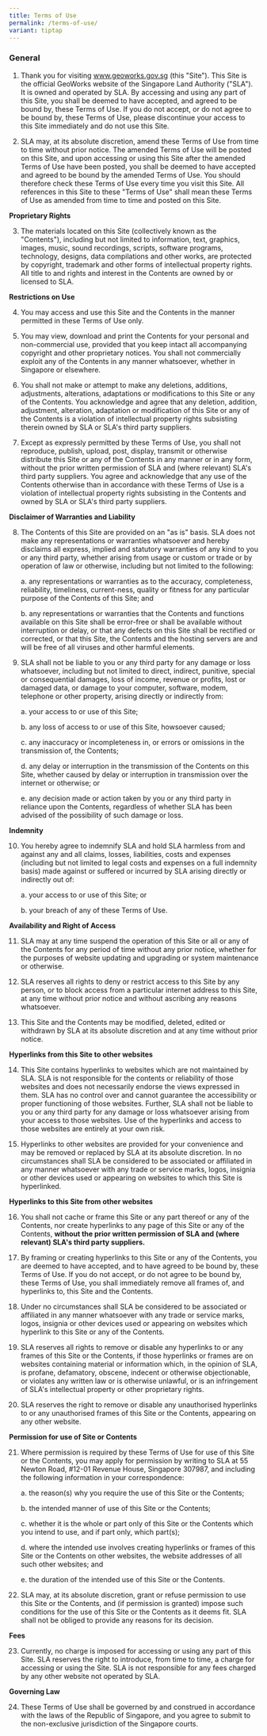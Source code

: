 ```yaml
---
title: Terms of Use
permalink: /terms-of-use/
variant: tiptap
---
```

<h3><strong>General</strong></h3>
<ol data-tight="true" class="tight">
<li>
<p>Thank you for visiting <a href="www.geoworks.gov.sg" rel="noopener noreferrer nofollow" target="_blank">www.geoworks.gov.sg</a> (this "Site"). This Site
is the official GeoWorks website of the Singapore Land Authority ("SLA").
It is owned and operated by SLA. By accessing and using any part of this
Site, you shall be deemed to have accepted, and agreed to be bound by,
these Terms of Use. If you do not accept, or do not agree to be bound by,
these Terms of Use, please discontinue your access to this Site immediately
and do not use this Site.</p>
</li>
</ol>
<p></p>
<ol start="2" data-tight="true" class="tight">
<li>
<p>SLA may, at its absolute discretion, amend these Terms of Use from time
to time without prior notice. The amended Terms of Use will be posted on
this Site, and upon accessing or using this Site after the amended Terms
of Use have been posted, you shall be deemed to have accepted and agreed
to be bound by the amended Terms of Use. You should therefore check these
Terms of Use every time you visit this Site. All references in this Site
to these "Terms of Use" shall mean these Terms of Use as amended from time
to time and posted on this Site.</p>
<p></p>
</li>
</ol>
<p><strong>Proprietary Rights</strong>
</p>
<ol start="3" data-tight="true" class="tight">
<li>
<p>The materials located on this Site (collectively known as the "Contents"),
including but not limited to information, text, graphics, images, music,
sound recordings, scripts, software programs, technology, designs, data
compilations and other works, are protected by copyright, trademark and
other forms of intellectual property rights. All title to and rights and
interest in the Contents are owned by or licensed to SLA.</p>
</li>
</ol>
<p><strong>Restrictions on Use</strong>
</p>
<ol start="4" data-tight="true" class="tight">
<li>
<p>You may access and use this Site and the Contents in the manner permitted
in these Terms of Use only.</p>
</li>
<li>
<p>You may view, download and print the Contents for your personal and non-commercial
use, provided that you keep intact all accompanying copyright and other
proprietary notices. You shall not commercially exploit any of the Contents
in any manner whatsoever, whether in Singapore or elsewhere.</p>
</li>
<li>
<p>You shall not make or attempt to make any deletions, additions, adjustments,
alterations, adaptations or modifications to this Site or any of the Contents.
You acknowledge and agree that any deletion, addition, adjustment, alteration,
adaptation or modification of this Site or any of the Contents is a violation
of intellectual property rights subsisting therein owned by SLA or SLA's
third party suppliers.</p>
</li>
<li>
<p>Except as expressly permitted by these Terms of Use, you shall not reproduce,
publish, upload, post, display, transmit or otherwise distribute this Site
or any of the Contents in any manner or in any form, without the prior
written permission of SLA and (where relevant) SLA's third party suppliers.
You agree and acknowledge that any use of the Contents otherwise than in
accordance with these Terms of Use is a violation of intellectual property
rights subsisting in the Contents and owned by SLA or SLA's third party
suppliers.</p>
</li>
</ol>
<p><strong>Disclaimer of Warranties and Liability</strong>
</p>
<ol start="8" data-tight="true" class="tight">
<li>
<p>The Contents of this Site are provided on an "as is" basis. SLA does not
make any representations or warranties whatsoever and hereby disclaims
all express, implied and statutory warranties of any kind to you or any
third party, whether arising from usage or custom or trade or by operation
of law or otherwise, including but not limited to the following:</p>
<p>a. any representations or warranties as to the accuracy, completeness,
reliability, timeliness, current-ness, quality or fitness for any particular
purpose of the Contents of this Site; and</p>
<p>b. any representations or warranties that the Contents and functions available
on this Site shall be error-free or shall be available without interruption
or delay, or that any defects on this Site shall be rectified or corrected,
or that this Site, the Contents and the hosting servers are and will be
free of all viruses and other harmful elements.</p>
</li>
<li>
<p>SLA shall not be liable to you or any third party for any damage or loss
whatsoever, including but not limited to direct, indirect, punitive, special
or consequential damages, loss of income, revenue or profits, lost or damaged
data, or damage to your computer, software, modem, telephone or other property,
arising directly or indirectly from:</p>
<p>a. your access to or use of this Site;</p>
<p>b. any loss of access to or use of this Site, howsoever caused;</p>
<p>c. any inaccuracy or incompleteness in, or errors or omissions in the
transmission of, the Contents;</p>
<p>d. any delay or interruption in the transmission of the Contents on this
Site, whether caused by delay or interruption in transmission over the
internet or otherwise; or</p>
<p>e. any decision made or action taken by you or any third party in reliance
upon the Contents, regardless of whether SLA has been advised of the possibility
of such damage or loss.</p>
</li>
</ol>
<p><strong>Indemnity</strong>
</p>
<ol start="10" data-tight="true" class="tight">
<li>
<p>You hereby agree to indemnify SLA and hold SLA harmless from and against
any and all claims, losses, liabilities, costs and expenses (including
but not limited to legal costs and expenses on a full indemnity basis)
made against or suffered or incurred by SLA arising directly or indirectly
out of:</p>
<p>a. your access to or use of this Site; or</p>
<p>b. your breach of any of these Terms of Use.</p>
</li>
</ol>
<p><strong>Availability and Right of Access</strong>
</p>
<ol start="11" data-tight="true" class="tight">
<li>
<p>SLA may at any time suspend the operation of this Site or all or any of
the Contents for any period of time without any prior notice, whether for
the purposes of website updating and upgrading or system maintenance or
otherwise.</p>
</li>
<li>
<p>SLA reserves all rights to deny or restrict access to this Site by any
person, or to block access from a particular internet address to this Site,
at any time without prior notice and without ascribing any reasons whatsoever.</p>
</li>
<li>
<p>This Site and the Contents may be modified, deleted, edited or withdrawn
by SLA at its absolute discretion and at any time without prior notice.</p>
</li>
</ol>
<p><strong>Hyperlinks from this Site to other websites</strong>
</p>
<ol start="14" data-tight="true" class="tight">
<li>
<p>This Site contains hyperlinks to websites which are not maintained by
SLA. SLA is not responsible for the contents or reliability of those websites
and does not necessarily endorse the views expressed in them. SLA has no
control over and cannot guarantee the accessibility or proper functioning
of those websites. Further, SLA shall not be liable to you or any third
party for any damage or loss whatsoever arising from your access to those
websites. Use of the hyperlinks and access to those websites are entirely
at your own risk.</p>
</li>
<li>
<p>Hyperlinks to other websites are provided for your convenience and may
be removed or replaced by SLA at its absolute discretion. In no circumstances
shall SLA be considered to be associated or affiliated in any manner whatsoever
with any trade or service marks, logos, insignia or other devices used
or appearing on websites to which this Site is hyperlinked.</p>
</li>
</ol>
<p><strong>Hyperlinks to this Site from other websites</strong>
</p>
<ol start="16" data-tight="true" class="tight">
<li>
<p>You shall not cache or frame this Site or any part thereof or any of the
Contents, nor create hyperlinks to any page of this Site or any of the
Contents,&nbsp;<strong>without the prior written permission of SLA and (where relevant) SLA's third party suppliers.</strong>
</p>
</li>
<li>
<p>By framing or creating hyperlinks to this Site or any of the Contents,
you are deemed to have accepted, and to have agreed to be bound by, these
Terms of Use. If you do not accept, or do not agree to be bound by, these
Terms of Use, you shall immediately remove all frames of, and hyperlinks
to, this Site and the Contents.</p>
</li>
<li>
<p>Under no circumstances shall SLA be considered to be associated or affiliated
in any manner whatsoever with any trade or service marks, logos, insignia
or other devices used or appearing on websites which hyperlink to this
Site or any of the Contents.</p>
</li>
<li>
<p>SLA reserves all rights to remove or disable any hyperlinks to or any
frames of this Site or the Contents, if those hyperlinks or frames are
on websites containing material or information which, in the opinion of
SLA, is profane, defamatory, obscene, indecent or otherwise objectionable,
or violates any written law or is otherwise unlawful, or is an infringement
of SLA's intellectual property or other proprietary rights.</p>
</li>
<li>
<p>SLA reserves the right to remove or disable any unauthorised hyperlinks
to or any unauthorised frames of this Site or the Contents, appearing on
any other website.</p>
</li>
</ol>
<p><strong>Permission for use of Site or Contents</strong>
</p>
<ol start="21" data-tight="true" class="tight">
<li>
<p>Where permission is required by these Terms of Use for use of this Site
or the Contents, you may apply for permission by writing to SLA at 55 Newton
Road, #12-01 Revenue House, Singapore 307987, and including the following
information in your correspondence:</p>
<p>a. the reason(s) why you require the use of this Site or the Contents;</p>
<p>b. the intended manner of use of this Site or the Contents;</p>
<p>c. whether it is the whole or part only of this Site or the Contents which
you intend to use, and if part only, which part(s);</p>
<p>d. where the intended use involves creating hyperlinks or frames of this
Site or the Contents on other websites, the website addresses of all such
other websites; and</p>
<p>e. the duration of the intended use of this Site or the Contents.</p>
</li>
<li>
<p>SLA may, at its absolute discretion, grant or refuse permission to use
this Site or the Contents, and (if permission is granted) impose such conditions
for the use of this Site or the Contents as it deems fit. SLA shall not
be obliged to provide any reasons for its decision.</p>
</li>
</ol>
<p><strong>Fees</strong>
</p>
<ol start="23" data-tight="true" class="tight">
<li>
<p>Currently, no charge is imposed for accessing or using any part of this
Site. SLA reserves the right to introduce, from time to time, a charge
for accessing or using the Site. SLA is not responsible for any fees charged
by any other website not operated by SLA.</p>
</li>
</ol>
<p><strong>Governing Law</strong>
</p>
<ol start="24" data-tight="true" class="tight">
<li>
<p>These Terms of Use shall be governed by and construed in accordance with
the laws of the Republic of Singapore, and you agree to submit to the non-exclusive
jurisdiction of the Singapore courts.</p>
</li>
</ol>
<p></p>